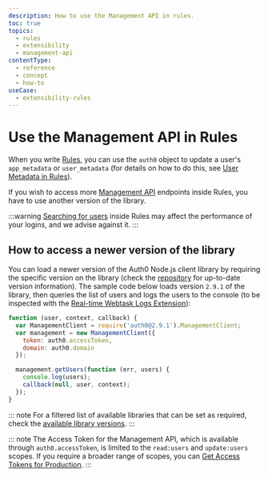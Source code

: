 ```yaml
---
description: How to use the Management API in rules.
toc: true
topics:
  - rules
  - extensibility
  - management-api
contentType:
  - reference
  - concept
  - how-to
useCase:
  - extensibility-rules
---
```

# Use the Management API in Rules

When you write [Rules](/rules), you can use the `auth0` object to update a user's `app_metadata` or `user_metadata` (for details on how to do this, see [User Metadata in Rules](/rules/current/metadata-in-rules)).

If you wish to access more [Management API](/api/management/v2) endpoints inside Rules, you have to use another version of the library.

:::warning
[Searching for users](/users/search/best-practices) inside Rules may affect the performance of your logins, and we advise against it. 
:::

## How to access a newer version of the library

You can load a newer version of the Auth0 Node.js client library by requiring the specific version on the library (check the [repository](https://github.com/auth0/node-auth0) for up-to-date version information). The sample code below loads version `2.9.1` of the library, then queries the list of users and logs the users to the console (to be inspected with the [Real-time Webtask Logs Extension](/extensions/realtime-webtask-logs)):

```js
function (user, context, callback) {
  var ManagementClient = require('auth0@2.9.1').ManagementClient;
  var management = new ManagementClient({
    token: auth0.accessToken,
    domain: auth0.domain
  });

  management.getUsers(function (err, users) {
    console.log(users);
    callback(null, user, context);
  });
}
```

::: note
For a filtered list of available libraries that can be set as required, check the [available library versions](https://auth0-extensions.github.io/canirequire/#auth0).
:::

::: note
The Access Token for the Management API, which is available through `auth0.accessToken`, is limited to the `read:users` and `update:users` scopes. If you require a broader range of scopes, you can [Get Access Tokens for Production](/api/management/v2/tokens/get-access-tokens-for-production).
:::
